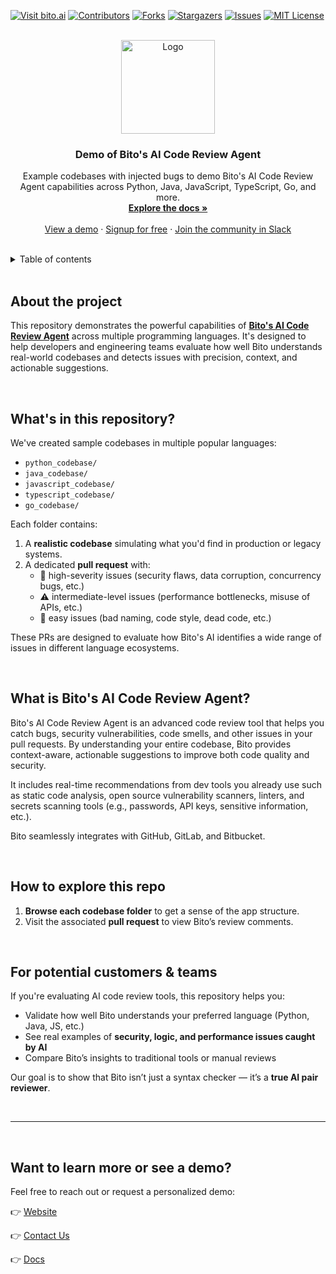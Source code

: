 <!-- PROJECT SHIELDS -->
<!--
*** I'm using markdown "reference style" links for readability.
*** Reference links are enclosed in brackets [ ] instead of parentheses ( ).
*** See the bottom of this document for the declaration of the reference variables
*** for contributors-url, forks-url, etc. This is an optional, concise syntax you may use.
*** https://www.markdownguide.org/basic-syntax/#reference-style-links
-->

[![Visit bito.ai][bito-shield]][bito-url]
[![Contributors][contributors-shield]][contributors-url]
[![Forks][forks-shield]][forks-url]
[![Stargazers][stars-shield]][stars-url]
[![Issues][issues-shield]][issues-url]
[![MIT License][license-shield]][license-url]

<!-- PROJECT LOGO -->
<br />
<div align="center">
  <a href="https://bito.ai/product/ai-code-review-agent/">
    <img src="https://github.com/user-attachments/assets/d06b4dcf-9234-4d9a-be65-1e6f1ecfe5fa" alt="Logo" width="150">
  </a>

  <h3 align="center">Demo of Bito's AI Code Review Agent</h3>

  <p align="center">
    Example codebases with injected bugs to demo Bito's AI Code Review Agent capabilities across Python, Java, JavaScript, TypeScript, Go, and more.
    <br />
    <a href="https://docs.bito.ai/"><strong>Explore the docs »</strong></a>
    <br />
    <br />
    <a href="https://www.youtube.com/watch?v=ZrfSDANgboU">View a demo</a>
    ·
    <a href="https://alpha.bito.ai/home/welcome">Signup for free</a>
    ·
    <a href="https://bit.ly/BitoSlack">Join the community in Slack</a>
  </p>
</div>

<br />

<!-- TABLE OF CONTENTS -->
<details>
  <summary>Table of contents</summary>
  <ol>
    <li>
      <a href="#about-the-project">About the project</a>
    </li>
    <li>
      <a href="#whats-in-this-repository">What's in this repository?</a>
    </li>
    <li>
      <a href="#what-is-bitos-ai-code-review-agent">What is Bito's AI Code Review Agent?</a>
    </li>
    <li>
      <a href="#how-to-explore-this-repo">How to explore this repo</a>
    </li>
    <li>
      <a href="#for-potential-customers--teams">For potential customers & teams</a>
    </li>
    <li>
      <a href="#want-to-learn-more-or-see-a-demo">Want to learn more or see a demo?</a>
    </li>

  </ol>
</details>

<br />

<!-- ABOUT THE PROJECT -->

## About the project

This repository demonstrates the powerful capabilities of **[Bito's AI Code Review Agent](https://bito.ai/product/ai-code-review-agent/)** across multiple programming languages. It's designed to help developers and engineering teams evaluate how well Bito understands real-world codebases and detects issues with precision, context, and actionable suggestions.

<br />

<!-- What's in this Repository? -->

## What's in this repository?

We've created sample codebases in multiple popular languages:

- `python_codebase/`
- `java_codebase/`
- `javascript_codebase/`
- `typescript_codebase/`
- `go_codebase/`

Each folder contains:

1. A **realistic codebase** simulating what you'd find in production or legacy systems.
2. A dedicated **pull request** with:
   - 🚨 high-severity issues (security flaws, data corruption, concurrency bugs, etc.)
   - ⚠️ intermediate-level issues (performance bottlenecks, misuse of APIs, etc.)
   - 🧹 easy issues (bad naming, code style, dead code, etc.)

These PRs are designed to evaluate how Bito's AI identifies a wide range of issues in different language ecosystems.

<br />

## What is Bito's AI Code Review Agent?

Bito's AI Code Review Agent is an advanced code review tool that helps you catch bugs, security vulnerabilities, code smells, and other issues in your pull requests. By understanding your entire codebase, Bito provides context-aware, actionable suggestions to improve both code quality and security.

It includes real-time recommendations from dev tools you already use such as static code analysis, open source vulnerability scanners, linters, and secrets scanning tools (e.g., passwords, API keys, sensitive information, etc.).

Bito seamlessly integrates with GitHub, GitLab, and Bitbucket.

<br />

## How to explore this repo

1. **Browse each codebase folder** to get a sense of the app structure.
2. Visit the associated **pull request** to view Bito’s review comments.

<br />

## For potential customers & teams

If you're evaluating AI code review tools, this repository helps you:

- Validate how well Bito understands your preferred language (Python, Java, JS, etc.)
- See real examples of **security, logic, and performance issues caught by AI**
- Compare Bito’s insights to traditional tools or manual reviews

Our goal is to show that Bito isn’t just a syntax checker — it’s a **true AI pair reviewer**.

<br />

---

<br />

## Want to learn more or see a demo?

Feel free to reach out or request a personalized demo:

👉 [Website](https://bito.ai)

👉 [Contact Us](mailto:support@bito.ai)

👉 [Docs](https://docs.bito.ai)





<!-- MARKDOWN LINKS & IMAGES -->
<!-- https://www.markdownguide.org/basic-syntax/#reference-style-links -->

[bito-shield]: https://img.shields.io/badge/Visit%20bito.ai-black.svg?style=for-the-badge&colorB=%232baaff
[bito-url]: https://bito.ai/

[contributors-shield]: https://img.shields.io/github/contributors/gitbito/Examples.svg?style=for-the-badge
[contributors-url]: https://github.com/gitbito/Examples/graphs/contributors
[forks-shield]: https://img.shields.io/github/forks/gitbito/Examples.svg?style=for-the-badge
[forks-url]: https://github.com/gitbito/Examples/network/members
[stars-shield]: https://img.shields.io/github/stars/gitbito/Examples.svg?style=for-the-badge
[stars-url]: https://github.com/gitbito/Examples/stargazers
[issues-shield]: https://img.shields.io/github/issues/gitbito/Examples.svg?style=for-the-badge
[issues-url]: https://github.com/gitbito/Examples/issues
[license-shield]: https://img.shields.io/github/license/gitbito/Examples.svg?style=for-the-badge
[license-url]: https://github.com/gitbito/Examples?tab=MIT-1-ov-file#readme
